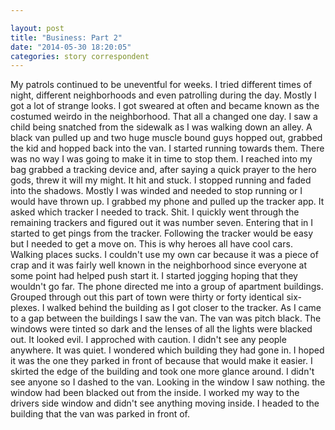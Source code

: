 ```yaml
---

layout: post
title: "Business: Part 2"
date: "2014-05-30 18:20:05"
categories: story correspondent
---
```


My patrols continued to be uneventful for weeks. I tried different times of night, different neighborhoods and even patrolling during the day. Mostly I got a lot of strange looks. I got sweared at often and became known as the costumed weirdo in the neighborhood. That all a changed one day. I saw a child being snatched from the sidewalk as I was walking down an alley. A black van pulled up and two huge muscle bound guys hopped out, grabbed the kid and hopped back into the van. I started running towards them. There was no way I was going to make it in time to stop them. I reached into my bag grabbed a tracking device and, after saying a quick prayer to the hero gods, threw it will my might. It hit and stuck. I stopped running and faded into the shadows. Mostly I was winded and needed to stop running or I would have thrown up. I grabbed my phone and pulled up the tracker app. It asked which tracker I needed to track. Shit. I quickly went through the remaining trackers and figured out it was number seven. Entering that in I started to get pings from the tracker. Following the tracker would be easy but I needed to get a move on. This is why heroes all have cool cars. Walking places sucks. I couldn't use my own car because it was a piece of crap and it was fairly well known in the neighborhood since everyone at some point had helped push start it. I started jogging hoping that they wouldn't go far. The phone directed me into a group of apartment buildings. Grouped through out this part of town were thirty or forty identical six-plexes. I walked behind the building as I got closer to the tracker. As I came to a gap between the buildings I saw the van. The van was pitch black. The windows were tinted so dark and the lenses of all the lights were blacked out. It looked evil. I approched with caution. I didn't see any people anywhere. It was quiet. I wondered which building they had gone in. I hoped it was the one they parked in front of because that would make it easier. I skirted the edge of the building and took one more glance around. I didn't see anyone so I dashed to the van. Looking in the window I saw nothing. the window had been blacked out from the inside. I worked my way to the drivers side window and didn't see anything moving inside. I headed to the building that the van was parked in front of. 

